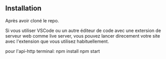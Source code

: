 
## Installation

Après avoir cloné le repo.

Si vous utiliser VSCode ou un autre éditeur de code avec une extersion de serveur web comme live server, vous pouvez lancer direcement votre site avec l'extension que vous utilisez habituellement. 

pour l'api-http
terminal:
npm install
npm start
